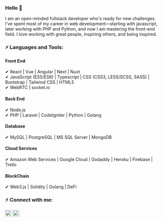 ### Hello 👋
I am an open-minded fullstack developer who's ready for new challenges. I've spent most of my career in web development—starting with javascript, later working with PHP and Python, and now I am mastering the front-end field. I love working with great people, inspiring others, and being inspired.
<br />
### ⚡ Languages and Tools:
#### Front End 
   ✔ React | Vue | Angular | Next | Nuxt <br />
   ✔ JavaScript (ES5/ES6) | Typescript | CSS (CSS3, LESS/SCSS, SASS) | Bootstrap | Tailwind CSS | HTML5 <br />
   ✔ WebRTC | socket.io 
#### Back End
   ✔ Node.js <br />
   ✔ PHP | Laravel | CodeIgniter | Python | Golang
#### Database
   ✔ MySQL | PostgreSQL | MS SQL Server | MongoDB
#### Cloud Services
   ✔ Amazon Web Services | Google Cloud | Godaddy | Heroku | Firebase | Trello 
#### BlockChain
   ✔ Web3.js | Solidity | Golang | DeFi <br />
### ⚡ Connect with me:
<a href="https://t.me/AlSmile0210" target="_blank"><img align="left" alt="social-media-profile | Telegram" width="22px" src="https://cdn.jsdelivr.net/npm/simple-icons@v3/icons/telegram.svg" /></a>
<a href="https://join.skype.com/invite/u7wpUCf5vKVC" target="_blank"><img align="left" alt="social-media-profile | Skype" width="22px" src="https://cdn.jsdelivr.net/npm/simple-icons@v3/icons/skype.svg" /></a>
<br />


